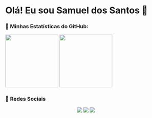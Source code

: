 <h1>Olá! Eu sou Samuel dos Santos 👋</h1>

### 🚀 Minhas Estatísticas do GitHub:

<p>
  <img src="https://github-readme-stats.vercel.app/api?username=SamGoncalves&show_icons=true&theme=dark" height="165">
  <img src="https://github-readme-stats.vercel.app/api/top-langs/?username=SamGoncalves&layout=compact&langs_count=7&theme=dark" height="165">
</p>


### 📌 **Redes Sociais**
<div align="center">
  <a href="https://discord.com/mclovin7581" target="_blank"><img src="https://img.shields.io/badge/Discord-7289DA?style=for-the-badge&logo=discord&logoColor=white"></a>
  <a href="mailto:samuelsantos2021@protonmail.com" target="_blank"><img src="https://img.shields.io/badge/ProtonMail-8B89CC?style=for-the-badge&logo=protonmail&logoColor=white"></a>
  <a href="www.linkedin.com/in/samuel-dos-santos-3a2040241" target="_blank"><img src="https://img.shields.io/badge/LinkedIn-0077B5?style=for-the-badge&logo=linkedin&logoColor=white"></a>
</div>
